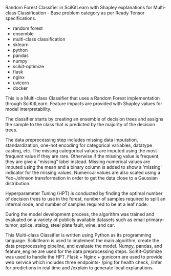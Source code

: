 Random Forest Classifier in SciKitLearn with Shapley explanations for Multi-class Classification - Base problem category as per Ready Tensor specifications.

- random forest
- ensemble
- multi-class classification
- sklearn
- python
- pandas
- numpy
- scikit-optimize
- flask
- nginx
- uvicorn
- docker

This is a Multi-class Classifier that uses a Random Forest implementation through SciKitLearn. Feature impacts are provided with Shapley values for model interpretability.

The classifier starts by creating an ensemble of decision trees and assigns the sample to the class that is predicted by the majority of the decision trees.

The data preprocessing step includes missing data imputation, standardization, one-hot encoding for categorical variables, datatype casting, etc. The missing categorical values are imputed using the most frequent value if they are rare. Otherwise if the missing value is frequent, they are give a "missing" label instead. Missing numerical values are imputed using the mean and a binary column is added to show a 'missing' indicator for the missing values. Numerical values are also scaled using a Yeo-Johnson transformation in order to get the data close to a Gaussian distribution.

Hyperparameter Tuning (HPT) is conducted by finding the optimal number of decision trees to use in the forest, number of samples required to split an internal node, and number of samples required to be at a leaf node.

During the model development process, the algorithm was trained and evaluated on a variety of publicly available datasets such as email primary-tumor, splice, stalog, steel plate fault, wine, and car.

This Multi-class Classifier is written using Python as its programming language. Scikitlearn is used to implement the main algorithm, create the data preprocessing pipeline, and evaluate the model. Numpy, pandas, and feature_engine are used for the data preprocessing steps. SciKit-Optimize was used to handle the HPT. Flask + Nginx + gunicorn are used to provide web service which includes three endpoints- /ping for health check, /infer for predictions in real time and /explain to generate local explanations.
